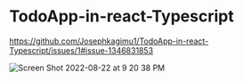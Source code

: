 # TodoApp-in-react-Typescript

https://github.com/Josephkagimu1/TodoApp-in-react-Typescript/issues/1#issue-1346831853

![Screen Shot 2022-08-22 at 9 20 38 PM](https://user-images.githubusercontent.com/88326256/185991579-8b61a140-135f-4227-98c6-b6579f1619d7.png)

